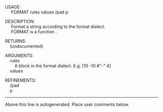 USAGE:  
&nbsp;&nbsp;&nbsp;&nbsp;&nbsp;FORMAT&nbsp;rules&nbsp;values&nbsp;/pad&nbsp;p  
  
DESCRIPTION:  
&nbsp;&nbsp;&nbsp;&nbsp;&nbsp;Format&nbsp;a&nbsp;string&nbsp;according&nbsp;to&nbsp;the&nbsp;format&nbsp;dialect.  
&nbsp;&nbsp;&nbsp;&nbsp;&nbsp;FORMAT&nbsp;is&nbsp;a&nbsp;function&nbsp;.  
  
RETURNS:  
&nbsp;&nbsp;&nbsp;&nbsp;(undocumented)  
  
ARGUMENTS:  
&nbsp;&nbsp;&nbsp;&nbsp;rules  
&nbsp;&nbsp;&nbsp;&nbsp;&nbsp;&nbsp;&nbsp;&nbsp;A&nbsp;block&nbsp;in&nbsp;the&nbsp;format&nbsp;dialect.&nbsp;E.g.&nbsp;[10&nbsp;-10&nbsp;#"-"&nbsp;4]  
&nbsp;&nbsp;&nbsp;&nbsp;values  
  
REFINEMENTS:  
&nbsp;&nbsp;&nbsp;&nbsp;/pad  
&nbsp;&nbsp;&nbsp;&nbsp;p  
___
Above this line is autogenerated. Place user comments below.